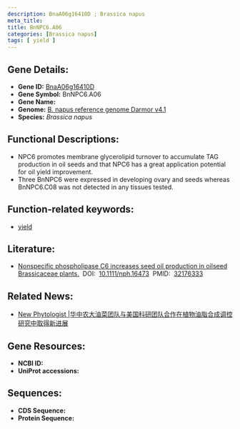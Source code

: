 ```yaml
---
description: BnaA06g16410D ; Brassica napus
meta_title:
title: BnNPC6.A06
categories: [Brassica napus]
tags: [ yield ]
---
```


## Gene Details:
- **Gene ID:**	[BnaA06g16410D]()
- **Gene Symbol:** BnNPC6.A06
- **Gene Name:** 
- **Genome:** [B. napus reference genome Darmor v4.1]()
- **Species:** *Brassica napus*

## Functional Descriptions:
   - NPC6 promotes membrane glycerolipid turnover to accumulate TAG production in oil seeds and that NPC6 has a great application potential for oil yield improvement.
   - Three BnNPC6 were expressed in developing ovary and seeds whereas BnNPC6.C08 was not detected in any tissues tested.

## Function-related keywords:
   - [yield](/tags/yield/)

## Literature:
   - [Nonspecific phospholipase C6 increases seed oil production in oilseed Brassicaceae plants.]( https://nph.onlinelibrary.wiley.com/doi/10.1111/nph.16473)&nbsp;&nbsp;DOI:&nbsp;&nbsp;[10.1111/nph.16473](https://nph.onlinelibrary.wiley.com/doi/10.1111/nph.16473)&nbsp;&nbsp;PMID:&nbsp;&nbsp;[32176333](https://pubmed.ncbi.nlm.nih.gov/32176333/)

## Related News:
   - [New Phytologist |华中农大油菜团队与美国科研团队合作在植物油脂合成调控研究中取得新进展](https://mp.weixin.qq.com/s?__biz=MzIyOTY2NDYyNQ==&mid=2247494476&idx=2&sn=3d9d74f068967148546fb5a94d8387c0&chksm=e8bd9952dfca104413833af912346b3bbc69b8adb1214ff23d9237db9dc61493836b4ba210fc&scene=27#wechat_redirect)

## Gene Resources:
- **NCBI ID:**  [](https://www.ncbi.nlm.nih.gov/gene/?term=)
- **UniProt accessions:** [](https://www.uniprot.org/uniprotkb//entry)



## Sequences:
- **CDS Sequence:**
- **Protein Sequence:**
